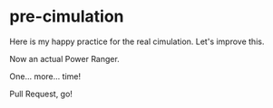 # pre-cimulation
Here is my happy practice for the real cimulation.
Let's improve this.

Now an actual Power Ranger.

One... more... time!

Pull Request, go!